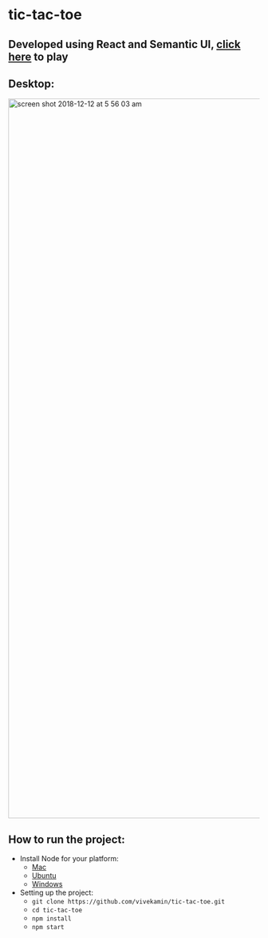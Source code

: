 # tic-tac-toe
## Developed using React and Semantic UI, [click here](https://build-famzncuyyb.now.sh) to play

## Desktop:
<img width="1440" alt="screen shot 2018-12-12 at 5 56 03 am" src="https://user-images.githubusercontent.com/25477734/49871148-ac459180-fdd2-11e8-98d6-5323f80392b5.png">

## How to run the project:
  - Install Node for your platform: 
    - [Mac](https://blog.teamtreehouse.com/install-node-js-npm-mac)
    - [Ubuntu](https://www.digitalocean.com/community/tutorials/how-to-install-node-js-on-ubuntu-16-04)
    - [Windows](https://blog.teamtreehouse.com/install-node-js-npm-windows)
  - Setting up the project:
    - `git clone https://github.com/vivekamin/tic-tac-toe.git`
    - `cd tic-tac-toe`
    - `npm install`
    - `npm start`
    

